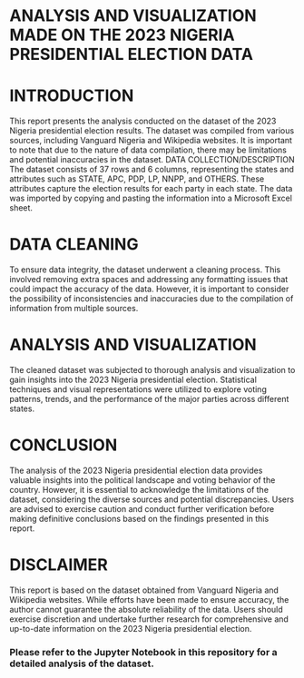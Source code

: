 # ANALYSIS AND VISUALIZATION MADE ON THE 2023 NIGERIA PRESIDENTIAL ELECTION DATA
# INTRODUCTION
This report presents the analysis conducted on the dataset of the 2023 Nigeria presidential election results. The dataset was compiled from various sources, including Vanguard Nigeria and Wikipedia websites. It is important to note that due to the nature of data compilation, there may be limitations and potential inaccuracies in the dataset.
DATA COLLECTION/DESCRIPTION
The dataset consists of 37 rows and 6 columns, representing the states and attributes such as STATE, APC, PDP, LP, NNPP, and OTHERS. These attributes capture the election results for each party in each state. The data was imported by copying and pasting the information into a Microsoft Excel sheet.
# DATA CLEANING
To ensure data integrity, the dataset underwent a cleaning process. This involved removing extra spaces and addressing any formatting issues that could impact the accuracy of the data. However, it is important to consider the possibility of inconsistencies and inaccuracies due to the compilation of information from multiple sources.
# ANALYSIS AND VISUALIZATION
The cleaned dataset was subjected to thorough analysis and visualization to gain insights into the 2023 Nigeria presidential election. Statistical techniques and visual representations were utilized to explore voting patterns, trends, and the performance of the major parties across different states.
# CONCLUSION
The analysis of the 2023 Nigeria presidential election data provides valuable insights into the political landscape and voting behavior of the country. However, it is essential to acknowledge the limitations of the dataset, considering the diverse sources and potential discrepancies. Users are advised to exercise caution and conduct further verification before making definitive conclusions based on the findings presented in this report.
# DISCLAIMER
This report is based on the dataset obtained from Vanguard Nigeria and Wikipedia websites. While efforts have been made to ensure accuracy, the author cannot guarantee the absolute reliability of the data. Users should exercise discretion and undertake further research for comprehensive and up-to-date information on the 2023 Nigeria presidential election.
### Please refer to the Jupyter Notebook in this repository for a detailed analysis of the dataset.
